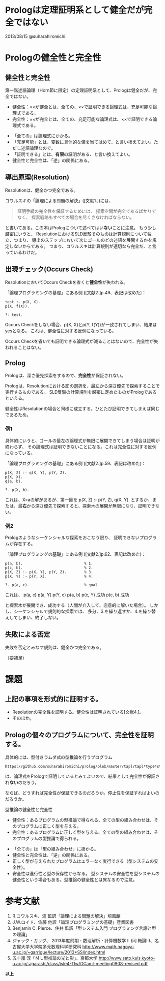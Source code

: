 Prologは定理証明系として健全だが完全ではない
==============
2013/08/15      @suharahiromichi

# Prologの健全性と完全性
## 健全性と完全性
第一階述語論理（Horn節に限定）の定理証明系として、Prologは健全だが、完全ではない。

* 健全性：××が健全とは、全ての、××で証明できる論理式は、充足可能な論理式である。
* 完全性：××が完全とは、全ての、充足可能な論理式は、××で証明できる論理式である。

 + 「全ての」は論理式にかかる。
 + 「充足可能」とは、変数に具体的な値を当てはめて、と言い換えてよい。ただし述語論理なので。
 + 「証明できる」とは、**有限**の証明がある、と言い換えてよい。
 + 健全性と完全性は、「逆」の関係にある。


## 導出原理(Resolution)
Resolutionは、健全かつ完全である。

コワルスキの「論理による問題の解決」([文献1.])には、
>証明手続の完全性を保証するためには、
>探索空間が完全であるばかりでなく、
>探索戦略もすべての場合を尽くさなければならない。

と書いてある。この本はPrologについて述べてはい**ない**ことに注意。
もう少し厳密にいうと、
ResolutionにおけるSLD反駁そのものは計算規則について独立、つまり、
導出のステップにおいて次にゴールのどの述語を展開するかを規定しないからである。
つまり、コワルスキは計算規則が適切なら完全だ、と言っているわけだ。


## 出現チェック(Occurs Check)
ResolutionにおいてOccurs Checkを省くと**健全性**が失われる。

「論理プログラミングの基礎」にある例 ([文献2.]p.49、表記は改めた)：

    test :- p(X, X).
    p(X, f(X)).

    ?- test.

Occurs Checkをしない場合、p(X, X)とp(Y, f(Y))が一致されてしまい、結果はyesとなる。
これは、健全性に対する反例になっている。

Occurs Checkを省いても証明できる論理式が減ることはないので、完全性が失われることはない。


## Prolog
Prologは、深さ優先探索をするので、**完全性**が保証されない。

Prologは、Resolutionにおける節の選択を、最左から深さ優先で探索することで実行するものである。
SLD反駁の計算規則を厳密に定めたものがPrologであるといえる。

健全性はResolutionの場合と同様に成立する。ひとたび証明できてしまえば同じであるため。

### 例1
具体的にいうと、ゴールの最左の論理式が無限に展開できてしまう場合は証明が終わらず、
その論理式は証明できないことになる。これは完全性に対する反例になっている。

「論理プログラミングの基礎」にある例 ([文献2.]p.59、表記は改めた)：

    p(X, Z) :- q(X, Y), p(Y, Z).
    p(X, X).
    q(a, b).

    ?- p(X, b).

これは、X=aの解があるが、第一節を
   p(X, Z) :- p(Y, Z), q(X, Y). 
とするか、または、最**右**から深さ優先で探索すると、探索木の展開が無限になり、証明できない。

### 例2
Prologのようなシーケンシャルな探索をおこなう限り、
証明できないプログラムが存在する。

「論理プログラミングの基礎」にある例 ([文献2.]p.62、表記は改めた)：

    p(a, b).                            % 1.
    p(c, b).                            % 2.
    p(X, Z) :- p(X, Y), p(Y, Z).        % 3.
    p(X, Y) :- p(Y, X).                 % 4.

    ?- p(a, c).                         % goal

これは、
                p(a, c)
        p(a, Y)         p(Y, c)
        p(a, b)         p(c, Y)
        成功            p(c, b)
                        成功

と探索木が展開でき、成功する（人間が介入して、恣意的に解いた場合）。
しかし、シーケンシャルで規則的な探索では、
多分、3.を繰り返すか、4.を繰り替えしてしまい、終了しない。


## 失敗による否定
失敗を否定とみなす規則は、健全かつ完全である。

（要補足）


# 課題
## 上記の事項を形式的に証明する。

* Resolutionの完全性を証明する。健全性は証明されている[文献4.]。
* そのほか。

## Prologの個々のプログラムについて、完全性を証明する。
具体的には、型付きラムダ式の型推論を行うプログラム

    https://github.com/suharahiromichi/prolog/blob/master/tapl/tapl*type*stlc.swi

は、論理式をPrologで証明しているとみてよいので、結果として完全性が保証され**ない**のだろう。

ならば、どうすれば完全性が保証できるのだろうか。停止性を保証すればよいのだろうか。

型推論の健全性と完全性

* 健全性：あるプログラムの型推論で得られる、全ての型の組み合わせは、そのプログラムに正しく型を与える。
* 完全性：あるプログラムに正しく型を与える、全ての型の組み合わせは、そのプログラムの型推論で得られる。

 + 「全ての」は「型の組み合わせ」に掛かる。
 + 健全性と完全性は、「逆」の関係にある。
 + 正しく型が与えられたプログラムはエラーなく実行できる（型システムの安全性）。
 + 安全性は進行性と型の保存性からなる。
型システムの安全性を型システムの健全性という場合もある。型推論の健全性とは異なるので注意。


# 参考文献

1. R.コワルスキ、浦 監訳「論理による問題の解決」培風館
2. J.W.ロイド、佐藤 他訳「論理プログラミングの基礎」産業図書
3. Benjamin C. Pierce、住井 監訳「型システム入門  プログラミング言語と型の理論」
4. ジャック・ガリグ、 2013年度前期・数理解析・計算機数学 II (同 概論II)、名古屋大学大学院多元数理科学研究科
http://www.math.nagoya-u.ac.jp/~garrigue/lecture/2013*SS/index.html
5. 五十嵐 淳「ＭＬ型推論の光と影」、京都大学
http://www.sato.kuis.kyoto-u.ac.jp/~igarashi/class/isle4-11w/OCaml-meeting0908-revised.pdf

**以上**
